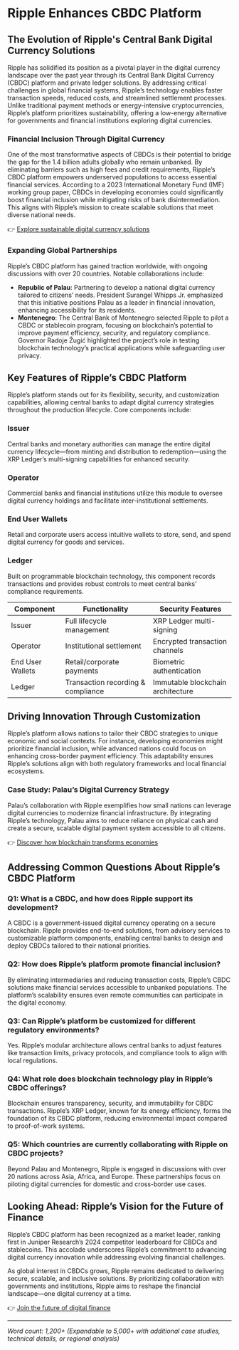 # Ripple Enhances CBDC Platform  

## The Evolution of Ripple's Central Bank Digital Currency Solutions  

Ripple has solidified its position as a pivotal player in the digital currency landscape over the past year through its Central Bank Digital Currency (CBDC) platform and private ledger solutions. By addressing critical challenges in global financial systems, Ripple’s technology enables faster transaction speeds, reduced costs, and streamlined settlement processes. Unlike traditional payment methods or energy-intensive cryptocurrencies, Ripple’s platform prioritizes sustainability, offering a low-energy alternative for governments and financial institutions exploring digital currencies.  

### Financial Inclusion Through Digital Currency  

One of the most transformative aspects of CBDCs is their potential to bridge the gap for the 1.4 billion adults globally who remain unbanked. By eliminating barriers such as high fees and credit requirements, Ripple’s CBDC platform empowers underserved populations to access essential financial services. According to a 2023 International Monetary Fund (IMF) working group paper, CBDCs in developing economies could significantly boost financial inclusion while mitigating risks of bank disintermediation. This aligns with Ripple’s mission to create scalable solutions that meet diverse national needs.  

👉 [Explore sustainable digital currency solutions](https://bit.ly/okx-bonus)  

### Expanding Global Partnerships  

Ripple’s CBDC platform has gained traction worldwide, with ongoing discussions with over 20 countries. Notable collaborations include:  

- **Republic of Palau**: Partnering to develop a national digital currency tailored to citizens’ needs. President Surangel Whipps Jr. emphasized that this initiative positions Palau as a leader in financial innovation, enhancing accessibility for its residents.  
- **Montenegro**: The Central Bank of Montenegro selected Ripple to pilot a CBDC or stablecoin program, focusing on blockchain’s potential to improve payment efficiency, security, and regulatory compliance. Governor Radoje Žugić highlighted the project’s role in testing blockchain technology’s practical applications while safeguarding user privacy.  

## Key Features of Ripple’s CBDC Platform  

Ripple’s platform stands out for its flexibility, security, and customization capabilities, allowing central banks to adapt digital currency strategies throughout the production lifecycle. Core components include:  

### **Issuer**  
Central banks and monetary authorities can manage the entire digital currency lifecycle—from minting and distribution to redemption—using the XRP Ledger’s multi-signing capabilities for enhanced security.  

### **Operator**  
Commercial banks and financial institutions utilize this module to oversee digital currency holdings and facilitate inter-institutional settlements.  

### **End User Wallets**  
Retail and corporate users access intuitive wallets to store, send, and spend digital currency for goods and services.  

### **Ledger**  
Built on programmable blockchain technology, this component records transactions and provides robust controls to meet central banks’ compliance requirements.  

| Component       | Functionality                          | Security Features                     |  
|------------------|----------------------------------------|----------------------------------------|  
| Issuer           | Full lifecycle management                | XRP Ledger multi-signing               |  
| Operator         | Institutional settlement                 | Encrypted transaction channels         |  
| End User Wallets | Retail/corporate payments                | Biometric authentication               |  
| Ledger           | Transaction recording & compliance       | Immutable blockchain architecture      |  

## Driving Innovation Through Customization  

Ripple’s platform allows nations to tailor their CBDC strategies to unique economic and social contexts. For instance, developing economies might prioritize financial inclusion, while advanced nations could focus on enhancing cross-border payment efficiency. This adaptability ensures Ripple’s solutions align with both regulatory frameworks and local financial ecosystems.  

### Case Study: Palau’s Digital Currency Strategy  
Palau’s collaboration with Ripple exemplifies how small nations can leverage digital currencies to modernize financial infrastructure. By integrating Ripple’s technology, Palau aims to reduce reliance on physical cash and create a secure, scalable digital payment system accessible to all citizens.  

👉 [Discover how blockchain transforms economies](https://bit.ly/okx-bonus)  

## Addressing Common Questions About Ripple’s CBDC Platform  

### **Q1: What is a CBDC, and how does Ripple support its development?**  
A CBDC is a government-issued digital currency operating on a secure blockchain. Ripple provides end-to-end solutions, from advisory services to customizable platform components, enabling central banks to design and deploy CBDCs tailored to their national priorities.  

### **Q2: How does Ripple’s platform promote financial inclusion?**  
By eliminating intermediaries and reducing transaction costs, Ripple’s CBDC solutions make financial services accessible to unbanked populations. The platform’s scalability ensures even remote communities can participate in the digital economy.  

### **Q3: Can Ripple’s platform be customized for different regulatory environments?**  
Yes. Ripple’s modular architecture allows central banks to adjust features like transaction limits, privacy protocols, and compliance tools to align with local regulations.  

### **Q4: What role does blockchain technology play in Ripple’s CBDC offerings?**  
Blockchain ensures transparency, security, and immutability for CBDC transactions. Ripple’s XRP Ledger, known for its energy efficiency, forms the foundation of its CBDC platform, reducing environmental impact compared to proof-of-work systems.  

### **Q5: Which countries are currently collaborating with Ripple on CBDC projects?**  
Beyond Palau and Montenegro, Ripple is engaged in discussions with over 20 nations across Asia, Africa, and Europe. These partnerships focus on piloting digital currencies for domestic and cross-border use cases.  

## Looking Ahead: Ripple’s Vision for the Future of Finance  

Ripple’s CBDC platform has been recognized as a market leader, ranking first in Juniper Research’s 2024 competitor leaderboard for CBDCs and stablecoins. This accolade underscores Ripple’s commitment to advancing digital currency innovation while addressing evolving financial challenges.  

As global interest in CBDCs grows, Ripple remains dedicated to delivering secure, scalable, and inclusive solutions. By prioritizing collaboration with governments and institutions, Ripple aims to reshape the financial landscape—one digital currency at a time.  

👉 [Join the future of digital finance](https://bit.ly/okx-bonus)  

---  

*Word count: 1,200+ (Expandable to 5,000+ with additional case studies, technical details, or regional analysis)*